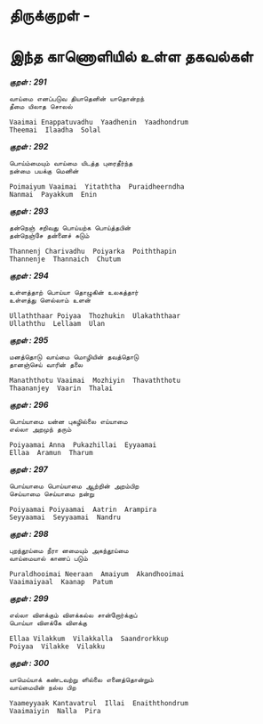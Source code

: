 # திருக்குறள் - <ADHIGARAM> 


# இந்த காணொளியில் உள்ள தகவல்கள் 


***குறள் : 291***

```
வாய்மை எனப்படுவ தியாதெனின் யாதொன்றந்
தீமை யிலாத சொலல்		

Vaaimai Enappatuvadhu  Yaadhenin  Yaadhondrum
Theemai  Ilaadha  Solal 		
```

***குறள் : 292***

```
பொய்ம்மையும் வாய்மை யிடத்த புரைதீர்ந்த
நன்மை பயக்கு மெனின்		

Poimaiyum Vaaimai  Yitaththa  Puraidheerndha
Nanmai  Payakkum  Enin 		
```

***குறள் : 293***

```
தன்நெஞ் சறிவது பொய்யற்க பொய்த்தபின்
தன்நெஞ்சே தன்னைச் சுடும்		

Thannenj Charivadhu  Poiyarka  Poiththapin
Thannenje  Thannaich  Chutum 		
```

***குறள் : 294***

```
உள்ளத்தாற் பொய்யா தொழுகின் உலகத்தார்
உள்ளத்து ளெல்லாம் உளன்		

Ullaththaar Poiyaa  Thozhukin  Ulakaththaar
Ullaththu  Lellaam  Ulan 		
```

***குறள் : 295***

```
மனத்தொடு வாய்மை மொழியின் தவத்தொடு
தானஞ்செய் வாரின் தலை		

Manaththotu Vaaimai  Mozhiyin  Thavaththotu
Thaananjey  Vaarin  Thalai 		
```

***குறள் : 296***

```
பொய்யாமை யன்ன புகழில்லை எய்யாமை
எல்லா அறமுந் தரும்		

Poiyaamai Anna  Pukazhillai  Eyyaamai
Ellaa  Aramun  Tharum 		
```

***குறள் : 297***

```
பொய்யாமை பொய்யாமை ஆற்றின் அறம்பிற
செய்யாமை செய்யாமை நன்று		

Poiyaamai Poiyaamai  Aatrin  Arampira
Seyyaamai  Seyyaamai  Nandru 		
```

***குறள் : 298***

```
புறந்தூய்மை நீரா னமையும் அகந்தூய்மை
வாய்மையால் காணப் படும்		

Puraldhooimai Neeraan  Amaiyum  Akandhooimai
Vaaimaiyaal  Kaanap  Patum 		
```

***குறள் : 299***

```
எல்லா விளக்கும் விளக்கல்ல சான்றோர்க்குப்
பொய்யா விளக்கே விளக்கு		

Ellaa Vilakkum  Vilakkalla  Saandrorkkup
Poiyaa  Vilakke  Vilakku 		
```

***குறள் : 300***

```
யாமெய்யாக் கண்டவற்று ளில்லை எனைத்தொன்றும்
வாய்மையின் நல்ல பிற		

Yaameyyaak Kantavatrul  Illai  Enaiththondrum
Vaaimaiyin  Nalla  Pira 		
```

